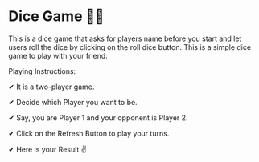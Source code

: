  # Dice Game 🎲🎲
This is a dice game that asks for players name before you start and let users roll the dice by clicking on the roll dice button.
This is a simple dice game to play with your friend.

Playing Instructions:

✔ It is a two-player game.

✔ Decide which Player you want to be.

✔ Say, you are Player 1 and your opponent is Player 2.

✔ Click on the Refresh Button to play your turns.

✔ Here is your Result ✌
